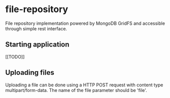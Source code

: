 file-repository 
===============

File repository implementation powered by MongoDB GridFS and accessible through simple rest interface.

Starting application
--------------------
[[TODO]]

Uploading files
---------------
Uploading a file can be done using a HTTP POST request with content type multipart/form-data. The name of the file parameter should be 'file'.